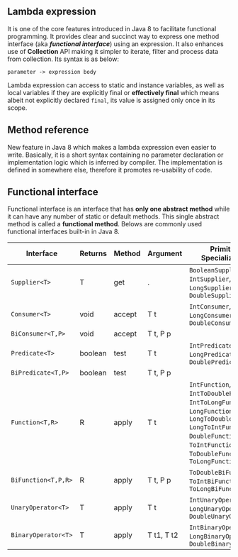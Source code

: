 Lambda expression
---
It is one of the core features introduced in Java 8 to facilitate functional programming. It provides clear and succinct way to express one method interface (aka ***functional interface***) using an expression. It also enhances use of **Collection** API making it simpler to iterate, filter and process data from collection. Its syntax is as below:<br>

```parameter -> expression body```

Lambda expression can access to static and instance variables, as well as local variables if they are explicitly final or **effectively final** which means albeit not explicitly declared ```final```, its value is assigned only once in its scope.   


Method reference
---
New feature in Java 8 which makes a lambda expression even easier to write. Basically, it is a short syntax containing no parameter declaration or implementation logic which is inferred by compiler. The implementation is defined in somewhere else, therefore it promotes re-usability of code.


Functional interface
---
Functional interface is an interface that has **only one abstract method** while it can have any number of static or default methods. This single abstract method is called a **functional method**. Belows are commonly used functional interfaces built-in in Java 8.


Interface | Returns | Method | Argument | Primitive Specialization
 --- | --- | --- | --- | ---
```Supplier<T>``` | T | get   | .  | ```BooleanSupplier```, ```IntSupplier```, ```LongSupplier```, ```DoubleSupplier```
```Consumer<T>``` | void | accept | T t | ```IntConsumer```, ```LongConsumer```, ```DoubleConsumer```
```BiConsumer<T,P>``` | void | accept | T t, P p | 
```Predicate<T>``` | boolean | test | T t | ```IntPredicate```, ```LongPredicate```, ```DoublePredicate```
```BiPredicate<T,P>``` | boolean | test |T t, P p | 
```Function<T,R>``` | R | apply |T t | ```IntFunction```, ```IntToDoubleFunction```, ```IntToLongFunction```, ```LongFunction```, ```LongToDoubleFunction LongToIntFunction```, ```DoubleFunction```, ```ToIntFunction```, ```ToDoubleFunction```, ```ToLongFunction```
```BiFunction<T,P,R>``` | R | apply | T t, P p | ```ToDoubleBiFunction```, ```ToIntBiFunction```, ```ToLongBiFunction```
```UnaryOperator<T>``` | T | apply | T t | ```IntUnaryOperator```, ```LongUnaryOperator```, ```DoubleUnaryOperator```
```BinaryOperator<T>``` | T | apply | T t1, T t2  | ```IntBinaryOperator```, ```LongBinaryOperator```, ```DoubleBinaryOperator```

